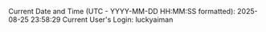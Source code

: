 Current Date and Time (UTC - YYYY-MM-DD HH:MM:SS formatted): 2025-08-25 23:58:29
Current User's Login: luckyaiman
